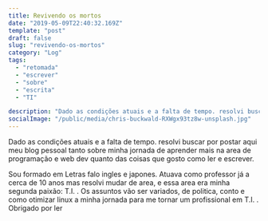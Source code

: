 ```yaml
---
title: Revivendo os mortos
date: "2019-05-09T22:40:32.169Z"
template: "post"
draft: false
slug: "revivendo-os-mortos"
category: "Log"
tags: 
  - "retomada"
  - "escrever"
  - "sobre"
  - "escrita"
  - "TI"

description: "Dado as condições atuais e a falta de tempo. resolvi buscar por postar aqui meu blog pessoal tanto sobre minha jornada de aprender mais na area de programação"
socialImage: "/public/media/chris-buckwald-RXWgx93tz8w-unsplash.jpg"
---
```


Dado as condições atuais e a falta de tempo. resolvi buscar por postar aqui meu blog pessoal tanto sobre minha jornada de aprender mais na area de programação e web dev quanto das coisas que gosto como ler e escrever.

Sou formado em Letras falo ingles e japones. Atuava como professor já a cerca de 10 anos mas resolvi mudar de area, e essa area era minha segunda paixão: T.I. . Os assuntos vão ser variados, de politica, conto e como otimizar linux a minha jornada para me tornar um profissional em T.I. . Obrigado por ler